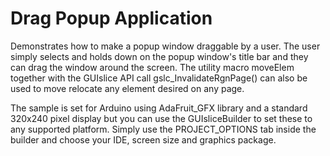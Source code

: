 
# Drag Popup Application

<p>
Demonstrates how to make a popup window draggable by a user. 
The user simply selects and holds down on the popup window's title bar
and they can drag the window around the screen. The utility macro
moveElem together with the GUIslice API call gslc_InvalidateRgnPage() 
can also be used to move relocate any element desired on any page.
</p>

<p>
The sample is set for Arduino using AdaFruit_GFX library and a standard
320x240 pixel display but you can use the GUIsliceBuilder to set these
to any supported platform. Simply use the PROJECT_OPTIONS tab inside 
the builder and choose your IDE, screen size and graphics package.
</p> 
